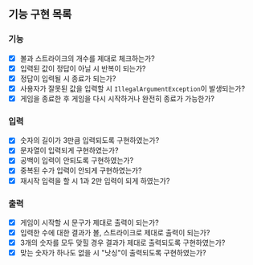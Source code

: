 ## 기능 구현 목록

### 기능

- [x] 볼과 스트라이크의 개수를 제대로 체크하는가?
- [x] 입력된 값이 정답이 아닐 시 반복이 되는가?
- [x] 정답이 입력될 시 종료가 되는가?
- [x] 사용자가 잘못된 값을 입력할 시 `IllegalArgumentException`이 발생되는가?
- [x] 게임을 종료한 후 게임을 다시 시작하거나 완전히 종료가 가능한가?

### 입력

- [x] 숫자의 길이가 3만큼 입력되도록 구현하였는가?
- [x] 문자열이 입력되게 구현하였는가?
- [x] 공백이 입력이 안되도록 구현하였는가?
- [x] 중복된 수가 입력이 안되게 구현하였는가?
- [x] 재시작 입력을 할 시 1과 2만 입력이 되게 하였는가?

### 출력

- [x] 게임이 시작할 시 문구가 제대로 출력이 되는가?
- [x] 입력한 수에 대한 결과가 볼, 스트라이크로 제대로 출력이 되는가?
- [x] 3개의 숫자를 모두 맞힐 경우 결과가 제대로 출력되도록 구현하였는가?
- [x] 맞는 숫자가 하나도 없을 시 "낫싱"이 출력되도록 구현하였는가?
